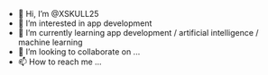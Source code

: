 - 👋 Hi, I’m @XSKULL25
- 👀 I’m interested in app development 
- 🌱 I’m currently learning app development / artificial intelligence / machine learning 
- 💞️ I’m looking to collaborate on ...
- 📫 How to reach me ...

<!---
XSKULL25/XSKULL25 is a ✨ special ✨ repository because its `README.md` (this file) appears on your GitHub profile.
You can click the Preview link to take a look at your changes.
--->
